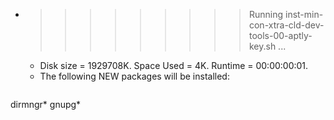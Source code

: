 * >>>>>>>>> Running inst-min-con-xtra-cld-dev-tools-00-aptly-key.sh ...
  * Disk size = 1929708K. Space Used = 4K. Runtime = 00:00:00:01.
  * The following NEW packages will be installed:
  ```bash
dirmngr* gnupg*
  ```
